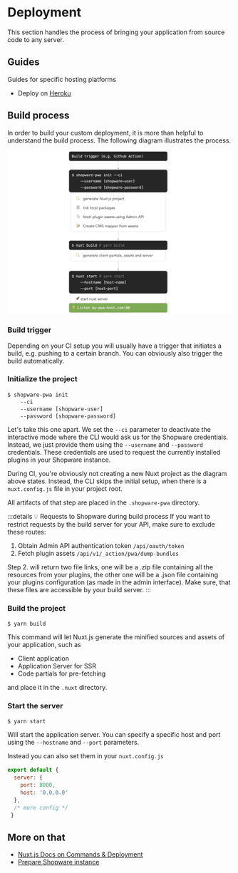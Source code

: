 # Deployment

This section handles the process of bringing your application from source code to any server.

## Guides

Guides for specific hosting platforms

 * Deploy on [Heroku](./heroku/)

## Build process

In order to build your custom deployment, it is more than helpful to understand the build process. The following diagram illustrates the process.

![Build process](./../../../assets/build-process.png)

### Build trigger

Depending on your CI setup you will usually have a trigger that initiates a build, e.g. pushing to a certain branch. You can obviously also trigger the build automatically.

### Initialize the project

```
$ shopware-pwa init
    --ci
    --username [shopware-user]
    --password [shopware-password]
```

Let's take this one apart. We set the `--ci` parameter to deactivate the interactive mode where the CLI would ask us for the Shopware credentials. Instead, we just provide them using the `--username` and `--password` credentials. These credentials are used to request the currently installed plugins in your Shopware instance.

During CI, you're obviously not creating a new Nuxt project as the diagram above states. Instead, the CLI skips the initial setup, when there is a `nuxt.config.js` file in your project root.

All artifacts of that step are placed in the `.shopware-pwa` directory.

:::details 💡 Requests to Shopware during build process
If you want to restrict requests by the build server for your API, make sure to exclude these routes:

1. Obtain Admin API authentication token `/api/oauth/token`
2. Fetch plugin assets `/api/v1/_action/pwa/dump-bundles`

Step 2. will return two file links, one will be a .zip file containing all the resources from your plugins, the other one will be a .json file containing your plugins configuration (as made in the admin interface). Make sure, that these files are accessible by your build server.
:::

### Build the project

```
$ yarn build
```

This command will let Nuxt.js generate the minified sources and assets of your application, such as

 * Client application
 * Application Server for SSR
 * Code partials for pre-fetching

and place it in the `.nuxt` directory.

### Start the server

```
$ yarn start
```

Will start the application server. You can specify a specific host and port using the `--hostname` and `--port` parameters.

Instead you can also set them in your `nuxt.config.js`

```js
export default {
  server: {
    port: 8000,
    host: '0.0.0.0'
  },
  /* more config */
 }
```

## More on that

 * [Nuxt.js Docs on Commands & Deployment](https://nuxtjs.org/guide/commands)
 * [Prepare Shopware instance](http://localhost:8080/landing/getting-started/prepare-shopware.html)
